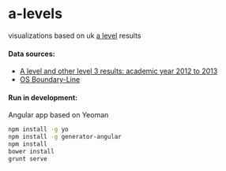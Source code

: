 a-levels
========

visualizations based on uk [a level](http://en.wikipedia.org/wiki/GCE_Advanced_Level_%28United_Kingdom%29) results


#### Data sources:

* [A level and other level 3 results: academic year 2012 to 2013](https://www.gov.uk/government/publications/a-level-and-other-level-3-results-england-2012-to-2013-revised)
* [OS Boundary-Line](http://www.ordnancesurvey.co.uk/business-and-government/products/boundary-line.html)


#### Run in development:
Angular app based on Yeoman 
```sh
npm install -g yo
npm install -g generator-angular
npm install
bower install
grunt serve
```
